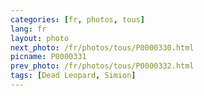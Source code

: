 ```yaml
---
categories: [fr, photos, tous]
lang: fr
layout: photo
next_photo: /fr/photos/tous/P0000330.html
picname: P0000331
prev_photo: /fr/photos/tous/P0000332.html
tags: [Dead Leopard, Simion]
---
```

